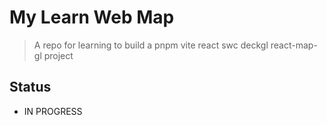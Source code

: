 # My Learn Web Map
> A repo for learning to build a pnpm vite react swc deckgl react-map-gl project

## Status

* IN PROGRESS